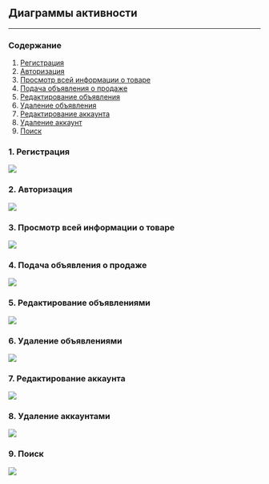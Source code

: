 ## Диаграммы активности
---
### Содержание
1. [Регистрация](#registration) <br/>
2. [Авторизация](#entranceInAccount) <br/>
3. [Просмотр всей информации о товаре](#seeMore) <br/>
4. [Подача объявления о продаже](#addAdvert) <br/>
5. [Редактирование объявления](#editAdvert) <br/>
6. [Удаление объявления](#deleteAdvert) <br/>
7. [Редактирование аккаунта](#editAccount) <br/>
8. [Удаление аккаунт](#deleteAccount) <br/>
9. [Поиск](#search) <br/>

<a name="registration"> </a>
### 1. Регистрация
![](https://github.com/EugeneKorenik/SimpleAdvertisingPlatform/blob/master/Documents/Activities/registration.png)
<br/>

<a name="entranceInAccount"> </a>
### 2. Авторизация
![](https://github.com/EugeneKorenik/SimpleAdvertisingPlatform/blob/master/Documents/Activities/entrance.png)
<br/>

<a name="seeMore"> </a>
### 3. Просмотр всей информации о товаре
![](https://github.com/EugeneKorenik/SimpleAdvertisingPlatform/blob/master/Documents/Activities/seeMore.png)
<br/>

<a name="addAdvert"> </a>
### 4. Подача объявления о продаже
![](https://github.com/EugeneKorenik/SimpleAdvertisingPlatform/blob/master/Documents/Activities/addNewAdvertisement.png)
<br/>

<a name="editAdvert"> </a>
### 5. Редактирование объявлениями
![](https://github.com/EugeneKorenik/SimpleAdvertisingPlatform/blob/master/Documents/Activities/editAdvertisement.png)
<br/>

<a name="deleteAdvert"> </a>
### 6. Удаление объявлениями
![](https://github.com/EugeneKorenik/SimpleAdvertisingPlatform/blob/master/Documents/Activities/deleteAdvert.png)
<br/>

<a name="editAccount"> </a>
### 7. Редактирование аккаунта
![](https://github.com/EugeneKorenik/SimpleAdvertisingPlatform/blob/master/Documents/Activities/edtiAccount.png)
<br/>

<a name="deleteAccount"> </a>
### 8. Удаление аккаунтами
![](https://github.com/EugeneKorenik/SimpleAdvertisingPlatform/blob/master/Documents/Activities/deleteAccount.png)
<br/>

<a name="search"> </a>
### 9. Поиск
![](https://github.com/EugeneKorenik/SimpleAdvertisingPlatform/blob/master/Documents/Activities/search.png)
